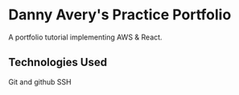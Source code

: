 # Danny Avery's Practice Portfolio

A portfolio tutorial implementing AWS &amp; React.

## Technologies Used

Git and github
SSH